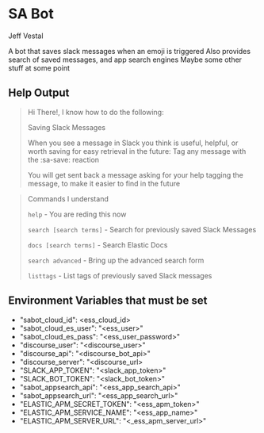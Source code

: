 # SA Bot
Jeff Vestal

A bot that saves slack messages when an emoji is triggered
Also provides search of saved messages, and app search engines
Maybe some other stuff at some point

## Help Output
> Hi There!, I know how to do the following:
> 
> Saving Slack Messages
> 
> When you see a message in Slack you think is useful, helpful, or worth
> saving   for easy retrieval in the future:   Tag any message with the 
> :sa-save:  reaction
> 
> You will get sent back a message asking for your help tagging the
> message, to make it easier to find in the future

> 
> Commands I understand
> 
> `help`  - You are reding this now
> 
> `search [search terms]`  - Search for previously saved Slack Messages
> 
> `docs [search terms]`  - Search Elastic Docs
> 
> `search advanced`  - Bring up the advanced search form
> 
> `listtags`  - List tags of previously saved Slack messages

## Environment Variables that must be set

- "sabot_cloud_id": <ess_cloud_id>
- "sabot_cloud_es_user": "<ess_user>"
- "sabot_cloud_es_pass": "<ess_user_password>"
- "discourse_user": "<discourse_user>"
- "discourse_api": "<discourse_bot_api>"
- "discourse_server": "<discourse_url>
-   "SLACK_APP_TOKEN": "<slack_app_token>"
-  "SLACK_BOT_TOKEN": "<slack_bot_token>"
- "sabot_appsearch_api": "<ess_app_search_api>"
- "sabot_appsearch_url": "<ess_app_search_url>"
- "ELASTIC_APM_SECRET_TOKEN": "<ess_apm_token>"
- "ELASTIC_APM_SERVICE_NAME": "<ess_app_name>"
- "ELASTIC_APM_SERVER_URL": "<_ess_apm_server_url>"
